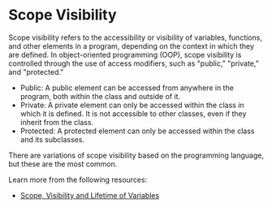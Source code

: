 # Scope Visibility

Scope visibility refers to the accessibility or visibility of variables, functions, and other elements in a program, depending on the context in which they are defined. In object-oriented programming (OOP), scope visibility is controlled through the use of access modifiers, such as "public," "private," and "protected."

- Public: A public element can be accessed from anywhere in the program, both within the class and outside of it.
- Private: A private element can only be accessed within the class in which it is defined. It is not accessible to other classes, even if they inherit from the class.
- Protected: A protected element can only be accessed within the class and its subclasses.

There are variations of scope visibility based on the programming language, but these are the most common.

Learn more from the following resources:

- [Scope, Visibility and Lifetime of Variables](https://www.youtube.com/watch?v=GQn46bSZE1g)